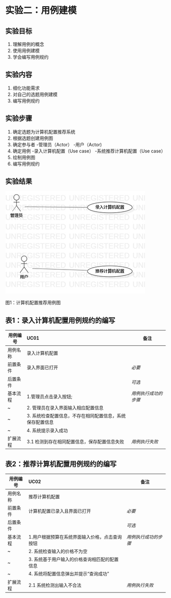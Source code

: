 # 实验二：用例建模

## 实验目标
1. 理解用例的概念
2. 使用用例建模
3. 学会编写用例规约

## 实验内容

1. 细化功能需求
2. 对自己的选题用例建模
3. 编写用例规约



## 实验步骤
1. 确定选题为计算机配置推荐系统
2. 根据选题创建用例图
3. 确定参与者
   -管理员（Actor）
   -用户（Actor)
4. 确定用例
   -录入计算机配置（Use case）
   -系统推荐计算机配置（Use case）
5. 绘制用例图
6. 编写用例规约



## 实验结果

![用例图](./UseCaseDiagram1.jpg)

图1：计算机配置推荐用例图






## 表1：录入计算机配置用例规约的编写

用例编号  | UC01 | 备注  
-|:-|-  
用例名称  | 录入计算机配置  |   
前置条件  |   录入界面已打开   | *必要*   
后置条件  |      | *可选*   
基本流程  | 1.管理员点击录入按钮;  |*用例执行成功的步骤*    
~| 2. 管理员在录入界面输入相应配置信息  |   
~| 3. 系统检查配置信息，不存在相同配置信息，系统保存配置信息 |   
~| 4. 系统提示录入成功  |  
扩展流程  | 3.1 检测到存在相同配置信息，保存配置信息失败  |*用例执行失败*    




## 表2：推荐计算机配置用例规约的编写 

用例编号  | UC02 | 备注  
-|:-|-  
用例名称  | 推荐计算机配置  |   
前置条件  |    计算机配置已录入且界面已打开  | *必要*   
后置条件  |      | *可选*   
基本流程  | 1.用户根据预算在系统界面输入价格，点击查询按钮  |*用例执行成功的步骤*    
~| 2. 系统检查输入的价格不为空  |   
~| 3. 系统基于用户输入的价格查询相匹配的配置信息  |   
~| 4. 系统将配置信息弹出并提示“查询成功”  |
扩展流程  | 2.1 系统检测出输入不合法  |*用例执行失败*    







